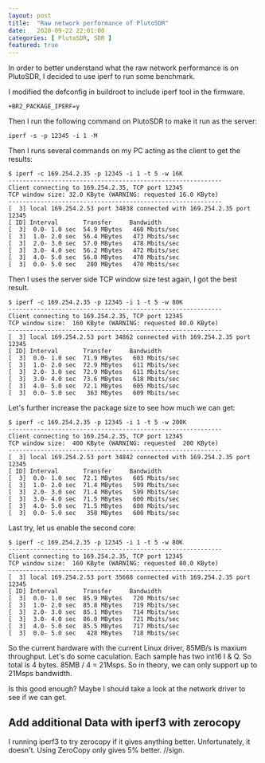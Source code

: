 ```yaml
---
layout: post
title:  "Raw network performance of PlutoSDR"
date:   2020-09-22 22:01:00
categories: [ PlutoSDR, SDR ]
featured: true
---
```


In order to better understand what the raw network performance is on PlutoSDR, I decided to use iperf to run some benchmark.

I modified the defconfig in buildroot to include iperf tool in the firmware. 
```
+BR2_PACKAGE_IPERF=y
```
Then I run the following command on PlutoSDR to make it run as the server:
```
iperf -s -p 12345 -i 1 -M 
```

Then I runs several commands on my PC acting as the client to get the results:
```
$ iperf -c 169.254.2.35 -p 12345 -i 1 -t 5 -w 16K
------------------------------------------------------------
Client connecting to 169.254.2.35, TCP port 12345
TCP window size: 32.0 KByte (WARNING: requested 16.0 KByte)
------------------------------------------------------------
[  3] local 169.254.2.53 port 34838 connected with 169.254.2.35 port 12345
[ ID] Interval       Transfer     Bandwidth
[  3]  0.0- 1.0 sec  54.9 MBytes   460 Mbits/sec
[  3]  1.0- 2.0 sec  56.4 MBytes   473 Mbits/sec
[  3]  2.0- 3.0 sec  57.0 MBytes   478 Mbits/sec
[  3]  3.0- 4.0 sec  56.2 MBytes   472 Mbits/sec
[  3]  4.0- 5.0 sec  56.0 MBytes   470 Mbits/sec
[  3]  0.0- 5.0 sec   280 MBytes   470 Mbits/sec
```
Then I uses the server side TCP window size test again, I got the best result.
```
$ iperf -c 169.254.2.35 -p 12345 -i 1 -t 5 -w 80K
------------------------------------------------------------
Client connecting to 169.254.2.35, TCP port 12345
TCP window size:  160 KByte (WARNING: requested 80.0 KByte)
------------------------------------------------------------
[  3] local 169.254.2.53 port 34862 connected with 169.254.2.35 port 12345
[ ID] Interval       Transfer     Bandwidth
[  3]  0.0- 1.0 sec  71.9 MBytes   603 Mbits/sec
[  3]  1.0- 2.0 sec  72.9 MBytes   611 Mbits/sec
[  3]  2.0- 3.0 sec  72.9 MBytes   611 Mbits/sec
[  3]  3.0- 4.0 sec  73.6 MBytes   618 Mbits/sec
[  3]  4.0- 5.0 sec  72.1 MBytes   605 Mbits/sec
[  3]  0.0- 5.0 sec   363 MBytes   609 Mbits/sec
```

Let's further increase the package size to see how much we can get:

```
$ iperf -c 169.254.2.35 -p 12345 -i 1 -t 5 -w 200K
------------------------------------------------------------
Client connecting to 169.254.2.35, TCP port 12345
TCP window size:  400 KByte (WARNING: requested  200 KByte)
------------------------------------------------------------
[  3] local 169.254.2.53 port 34842 connected with 169.254.2.35 port 12345
[ ID] Interval       Transfer     Bandwidth
[  3]  0.0- 1.0 sec  72.1 MBytes   605 Mbits/sec
[  3]  1.0- 2.0 sec  71.4 MBytes   599 Mbits/sec
[  3]  2.0- 3.0 sec  71.4 MBytes   599 Mbits/sec
[  3]  3.0- 4.0 sec  71.5 MBytes   600 Mbits/sec
[  3]  4.0- 5.0 sec  71.5 MBytes   600 Mbits/sec
[  3]  0.0- 5.0 sec   358 MBytes   600 Mbits/sec
```
Last try, let us enable the second core:
```
$ iperf -c 169.254.2.35 -p 12345 -i 1 -t 5 -w 80K
------------------------------------------------------------
Client connecting to 169.254.2.35, TCP port 12345
TCP window size:  160 KByte (WARNING: requested 80.0 KByte)
------------------------------------------------------------
[  3] local 169.254.2.53 port 35668 connected with 169.254.2.35 port 12345
[ ID] Interval       Transfer     Bandwidth
[  3]  0.0- 1.0 sec  85.9 MBytes   720 Mbits/sec
[  3]  1.0- 2.0 sec  85.8 MBytes   719 Mbits/sec
[  3]  2.0- 3.0 sec  85.1 MBytes   714 Mbits/sec
[  3]  3.0- 4.0 sec  86.0 MBytes   721 Mbits/sec
[  3]  4.0- 5.0 sec  85.5 MBytes   717 Mbits/sec
[  3]  0.0- 5.0 sec   428 MBytes   718 Mbits/sec
```

So the current hardware with the current Linux driver, 85MB/s is maxium throughput. Let's do some caculation. Each sample has two int16 I & Q. So total is 4 bytes. 85MB / 4 = 21Msps. So in theory, we can only support up to 21Msps bandwidth.

Is this good enough? Maybe I should take a look at the network driver to see if we can get. 

## Add additional Data with iperf3 with zerocopy

I running iperf3 to try zerocopy if it gives anything better. Unfortunately, it doesn't. Using ZeroCopy only gives 5% better. //sign.

